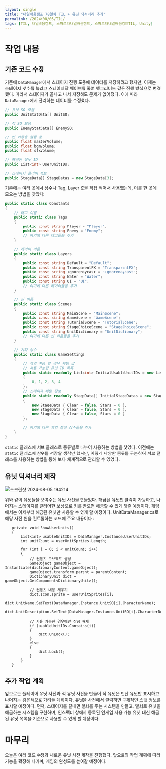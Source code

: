 ```yaml
---
layout: single
title: "내일배움캠프 78일차 TIL + 유닛 딕셔너리 추가"
permalink: /2024/08/05/TIL/
tags: [TIL, 내일배움캠프, 스파르타내일배움캠프, 스파르타내일배움캠프TIL, Unity]
---
```

# 작업 내용
## 기존 코드 수정
기존에 `DataManager`에서 스테이지 진행 도중에 데이터를 저장하려고 했지만, 이제는 스테이지 갯수를 늘리고 스테이지당 웨이브를 줄여 앵그리버드 같은 진행 방식으로 변경했다. 따라서 스테이지가 끝나고 나서 저장해도 문제가 없어졌다. 이에 따라 `DataManager`에서 관리하는 데이터를 수정했다.

```csharp
// 유닛 SO 모음
public UnitStatData[] UnitSO;

// 적 SO 모음
public EnemyStatData[] EnemySO;

// 씬 이동용 볼륨 값
public float masterVolume;
public float bgmVolume;
public float sfxVolume;

// 해금된 유닛 ID 
public List<int> UserUnitIDs;

// 스테이지 클리어 정보
public StageData[] StageDatas = new StageData[3];
```

기존에는 여러 곳에서 상수나 Tag, Layer 값을 직접 적어서 사용했는데, 이를 한 곳에 모으는 방법을 찾았다:

```csharp
public static class Constants
{
    // 태그 이름
    public static class Tags
    {
        public const string Player = "Player";
        public const string Enemy = "Enemy";
        // 여기에 다른 태그들을 추가
    }

    // 레이어 이름
    public static class Layers
    {
        public const string Default = "Default";
        public const string TransparentFX = "TransparentFX";
        public const string IgnoreRaycast = "IgnoreRaycast";
        public const string Water = "Water";
        public const string UI = "UI";
        // 여기에 다른 레이어들을 추가
    }

    // 씬 이름
    public static class Scenes
    {
        public const string MainScene = "MainScene";
        public const string GameScene = "GameScene";
        public const string TutorialScene = "TutorialScene";
        public const string StageChoiceScene = "StageChoiceScene";
        public const string UnitDictionary = "UnitDictionary";
        // 여기에 다른 씬 이름들을 추가
    }

    // 기타 상수
    public static class GameSettings
    {
        // 게임 처음 할 경우 세팅 값
        // 사용 가능한 유닛 ID 목록
        public static readonly List<int> InitialUsableUnitIDs = new List<int>()
        {
            0, 1, 2, 3, 4
        };
        // 스테이지 세팅 정보
        public static readonly StageData[] InitialStageDatas = new StageData[3]
        {
            new StageData { Clear = false, Stars = 0 },
            new StageData { Clear = false, Stars = 0 },
            new StageData { Clear = false, Stars = 0 }
        };

        // 여기에 다른 게임 설정 상수들을 추가
    }
}
```

`static` 클래스에 서브 클래스로 종류별로 나누어 사용하는 방법을 찾았다. 이전에는 `static` 클래스에 상수를 저장할 생각만 했지만, 이렇게 다양한 종류를 구분하여 서브 클래스를 사용하는 방법을 통해 보다 체계적으로 관리할 수 있었다.

## 유닛 딕셔너리 제작
![스크린샷 2024-08-05 194214](https://github.com/user-attachments/assets/57db2397-b194-43a3-b8be-25f7f779778f)

위와 같이 유닛들을 보여주는 유닛 사전을 만들었다. 해금된 유닛만 클릭이 가능하고, 나머지는 스테이지를 클리어한 보상으로 키를 받으면 해금할 수 있게 해줄 예정이다. 게임에서는 이제부터 해금된 유닛만 사용할 수 있게 할 예정이다.
UnitDataManager.cs로 해당 사전 씬을 컨트롤하는 코드에 주요 내용이다 :  
```
   private void ShowUserUnits()
   {
       List<int> usableUnitIDs = DataManager.Instance.UserUnitIDs;
       int unitCount = userUnitSprites.Length;

       for (int i = 0; i < unitCount; i++)
       {
           // 컨텐츠 오브젝트 생성
           GameObject gameObject = Instantiate(dictionaryContent.gameObject);
           gameObject.transform.parent = parentContent;
           DictionaryUnit dict = gameObject.GetComponent<DictionaryUnit>();

           // 컨텐츠 내용 채우기
           dict.Icon.sprite = userUnitSprites[i];
           dict.UnitName.SetText(DataManager.Instance.UnitSO[i].CharacterName);
           dict.UnitDescription.SetText(DataManager.Instance.UnitSO[i].CharacterDescription);

           // 사용 가능한 경우에만 잠금 해제
           if (usableUnitIDs.Contains(i))
           {
               dict.UnLock();
           }
           else
           {
               dict.Lock();
           }
       }
   }
```
## 추가 작업 계획
앞으로는 플레이어 유닛 사전과 적 유닛 사전을 만들어 적 유닛은 만난 유닛만 표시하고 나머지는 검은색으로 가려둘 계획이다. 유닛을 사전에서 클릭하면 구체적인 스탯 정보를 표시할 예정이다. 먼저, 스테이지를 끝내면 열쇠를 주는 시스템을 만들고, 열쇠로 유닛을 해금하는 시스템을 구현하며, 인스펙터 창에서 등록된 인게임 사용 가능 유닛 대신 해금된 유닛 목록을 기준으로 사용할 수 있게 할 예정이다.

# 마무리
오늘은 여러 코드 수정과 새로운 유닛 사전 제작을 진행했다. 앞으로의 작업 계획에 따라 기능을 확장해 나가며, 게임의 완성도를 높여갈 예정이다.
